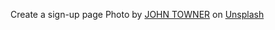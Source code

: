 Create a sign-up page
Photo by <a href="https://unsplash.com/@heytowner?utm_source=unsplash&utm_medium=referral&utm_content=creditCopyText">JOHN TOWNER</a> on <a href="https://unsplash.com/photos/d7y2-B0_TRU?utm_source=unsplash&utm_medium=referral&utm_content=creditCopyText">Unsplash</a>
  